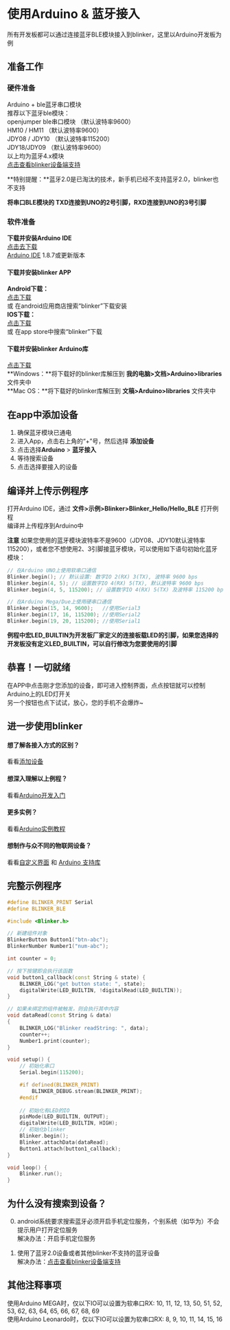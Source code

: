 # 使用Arduino & 蓝牙接入  
所有开发板都可以通过连接蓝牙BLE模块接入到blinker，这里以Arduino开发板为例  

## 准备工作  
### 硬件准备  
Arduino + ble蓝牙串口模块  
推荐以下蓝牙ble模块：  
openjumper ble串口模块 （默认波特率9600）  
HM10 / HM11 （默认波特率9600）  
JDY08 / JDY10 （默认波特率115200）  
JDY18/JDY09 （默认波特率9600）  
以上均为蓝牙4.x模块  
[点击查看blinker设备端支持](https://diandeng.tech/doc/device-support)  

**特别提醒：**蓝牙2.0是已淘汰的技术，新手机已经不支持蓝牙2.0，blinker也不支持  

**将串口BLE模块的 TXD连接到UNO的2号引脚，RXD连接到UNO的3号引脚**  

### 软件准备  
**下载并安装Arduino IDE**  
[点击去下载](https://www.arduino.cn/thread-5838-1-1.html)  
[Arduino IDE](https://www.arduino.cc/en/Main/Software) 1.8.7或更新版本  
#### 下载并安装blinker APP  
**Android下载：**  
[点击下载](https://github.com/blinker-iot/app-release/releases)  
或 在android应用商店搜索“blinker”下载安装  
**IOS下载：**  
[点击下载](https://itunes.apple.com/cn/app/id1357907814)  
或 在app store中搜索“blinker”下载  
#### 下载并安装blinker Arduino库  
[点击下载](https://diandeng.tech/dev)  
**Windows：**将下载好的blinker库解压到 **我的电脑>文档>Arduino>libraries** 文件夹中  
**Mac OS：**将下载好的blinker库解压到 **文稿>Arduino>libraries** 文件夹中  

## 在app中添加设备  
1. 确保蓝牙模块已通电  
2. 进入App，点击右上角的“+”号，然后选择 **添加设备**  
3. 点击选择**Arduino** > **蓝牙接入**  
4. 等待搜索设备  
5. 点击选择要接入的设备  
  
## 编译并上传示例程序 
打开Arduino IDE，通过 **文件>示例>Blinker>Blinker_Hello/Hello_BLE** 打开例程  
编译并上传程序到Arduino中  

**注意** 如果您使用的蓝牙模块波特率不是9600（JDY08、JDY10默认波特率115200），或者您不想使用2、3引脚接蓝牙模块，可以使用如下语句初始化蓝牙模块：  
```cpp
// 在Arduino UNO上使用软串口通信
Blinker.begin(); // 默认设置: 数字IO 2(RX) 3(TX), 波特率 9600 bps  
Blinker.begin(4, 5); // 设置数字IO 4(RX) 5(TX), 默认波特率 9600 bps  
Blinker.begin(4, 5, 115200); // 设置数字IO 4(RX) 5(TX) 及波特率 115200 bps  

// 在Arduino Mega/Due上使用硬串口通信
Blinker.begin(15, 14, 9600);   //使用Serial3  
Blinker.begin(17, 16, 115200); //使用Serial2  
Blinker.begin(19, 20, 115200); //使用Serial1  
```
**例程中宏LED_BUILTIN为开发板厂家定义的连接板载LED的引脚，如果您选择的开发板没有定义LED_BUILTIN，可以自行修改为您要使用的引脚**  

## 恭喜！一切就绪  
在APP中点击刚才您添加的设备，即可进入控制界面，点点按钮就可以控制Arduino上的LED灯开关  
另一个按钮也点下试试，放心，您的手机不会爆炸~  

## 进一步使用blinker
#### 想了解各接入方式的区别？  
看看[添加设备](?file=002-开发入门/001-添加设备 "添加设备")  
#### 想深入理解以上例程？  
看看[Arduino开发入门](?file=002-开发入门/002-Arduino开发入门 "Arduino开发入门")  
#### 更多实例？
看看[Arduino实例教程](https://diandeng.tech/doc/arduino-course)  
#### 想制作与众不同的物联网设备？  
看看[自定义界面](?file=005-App使用/02-自定义布局 "自定义布局") 和 [Arduino 支持库](https://diandeng.tech/doc/arduino-support "Arduino支持")  

## 完整示例程序
```cpp
#define BLINKER_PRINT Serial
#define BLINKER_BLE

#include <Blinker.h>

// 新建组件对象
BlinkerButton Button1("btn-abc");
BlinkerNumber Number1("num-abc");

int counter = 0;

// 按下按键即会执行该函数
void button1_callback(const String & state) {
    BLINKER_LOG("get button state: ", state);
    digitalWrite(LED_BUILTIN, !digitalRead(LED_BUILTIN));
}

// 如果未绑定的组件被触发，则会执行其中内容
void dataRead(const String & data)
{
    BLINKER_LOG("Blinker readString: ", data);
    counter++;
    Number1.print(counter);
}

void setup() {
    // 初始化串口
    Serial.begin(115200);

    #if defined(BLINKER_PRINT)
        BLINKER_DEBUG.stream(BLINKER_PRINT);
    #endif
    
    // 初始化有LED的IO
    pinMode(LED_BUILTIN, OUTPUT);
    digitalWrite(LED_BUILTIN, HIGH);
    // 初始化blinker
    Blinker.begin();
    Blinker.attachData(dataRead);
    Button1.attach(button1_callback);
}

void loop() {
    Blinker.run();
}
```

## 为什么没有搜索到设备？  
0. android系统要求搜索蓝牙必须开启手机定位服务，个别系统（如华为）不会提示用户打开定位服务  
解决办法：开启手机定位服务  

1. 使用了蓝牙2.0设备或者其他blinker不支持的蓝牙设备  
解决办法：[点击查看blinker设备端支持](https://diandeng.tech/doc/device-support)  

## 其他注释事项  
使用Arduino MEGA时，仅以下IO可以设置为软串口RX: 10, 11, 12, 13, 50, 51, 52, 53, 62, 63, 64, 65, 66, 67, 68, 69  
使用Arduino Leonardo时，仅以下IO可以设置为软串口RX: 8, 9, 10, 11, 14, 15, 16  

